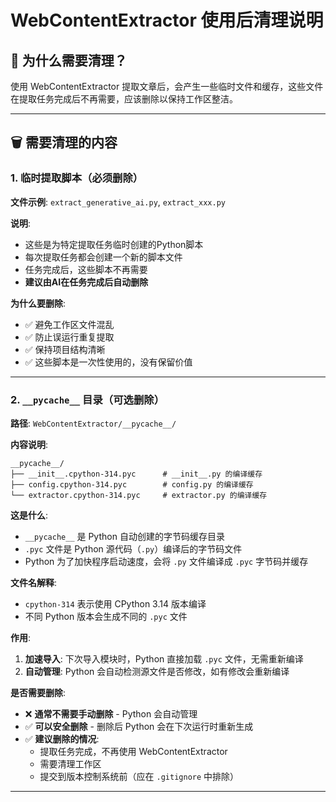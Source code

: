 # WebContentExtractor 使用后清理说明

## 📌 为什么需要清理？

使用 WebContentExtractor 提取文章后，会产生一些临时文件和缓存，这些文件在提取任务完成后不再需要，应该删除以保持工作区整洁。

---

## 🗑️ 需要清理的内容

### 1. 临时提取脚本（必须删除）

**文件示例**: `extract_generative_ai.py`, `extract_xxx.py`

**说明**: 
- 这些是为特定提取任务临时创建的Python脚本
- 每次提取任务都会创建一个新的脚本文件
- 任务完成后，这些脚本不再需要
- **建议由AI在任务完成后自动删除**

**为什么要删除**:
- ✅ 避免工作区文件混乱
- ✅ 防止误运行重复提取
- ✅ 保持项目结构清晰
- ✅ 这些脚本是一次性使用的，没有保留价值

---

### 2. `__pycache__` 目录（可选删除）

**路径**: `WebContentExtractor/__pycache__/`

**内容说明**:
```
__pycache__/
├── __init__.cpython-314.pyc      # __init__.py 的编译缓存
├── config.cpython-314.pyc        # config.py 的编译缓存
└── extractor.cpython-314.pyc     # extractor.py 的编译缓存
```

**这是什么**:
- `__pycache__` 是 Python 自动创建的字节码缓存目录
- `.pyc` 文件是 Python 源代码（`.py`）编译后的字节码文件
- Python 为了加快程序启动速度，会将 `.py` 文件编译成 `.pyc` 字节码并缓存

**文件名解释**:
- `cpython-314` 表示使用 CPython 3.14 版本编译
- 不同 Python 版本会生成不同的 `.pyc` 文件

**作用**:
1. **加速导入**: 下次导入模块时，Python 直接加载 `.pyc` 文件，无需重新编译
2. **自动管理**: Python 会自动检测源文件是否修改，如有修改会重新编译

**是否需要删除**:
- ❌ **通常不需要手动删除** - Python 会自动管理
- ✅ **可以安全删除** - 删除后 Python 会在下次运行时重新生成
- ✅ **建议删除的情况**:
  - 提取任务完成，不再使用 WebContentExtractor
  - 需要清理工作区
  - 提交到版本控制系统前（应在 `.gitignore` 中排除）

---


